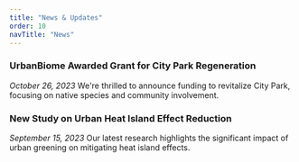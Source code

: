 ```yaml
---
title: "News & Updates"
order: 10
navTitle: "News"
---
```

### UrbanBiome Awarded Grant for City Park Regeneration
*October 26, 2023*
We're thrilled to announce funding to revitalize City Park, focusing on native species and community involvement.

### New Study on Urban Heat Island Effect Reduction
*September 15, 2023*
Our latest research highlights the significant impact of urban greening on mitigating heat island effects.